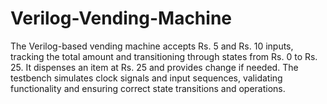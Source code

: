 # Verilog-Vending-Machine
The Verilog-based vending machine accepts Rs. 5 and Rs. 10 inputs, tracking the total amount and transitioning through states from Rs. 0 to Rs. 25. It dispenses an item at Rs. 25 and provides change if needed. The testbench simulates clock signals and input sequences, validating functionality and ensuring correct state transitions and operations.
